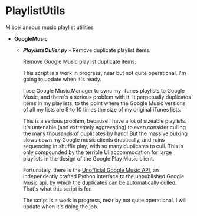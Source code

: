 PlaylistUtils
=============

Miscellaneous music playlist utilities

* **GoogleMusic**
  * ***PlaylistsCuller.py*** - Remove duplicate playlist items.

    Remove Google Music playlist duplicate items.

    This script is a work in progress, near but not quite operational. I'm
    going to update when it's ready.

    I use Google Music Manager to sync my iTunes playlists to Google Music,
    and there's a serious problem with it. It perpetually duplicates items
    in my playlists, to the point where the Google Music versions of all my
    lists are 8 to 10 times the size of my original iTunes lists.

    This is a serious problem, because I have a lot of sizeable
    playlists. It's untenable (and extremely aggravating) to even consider
    culling the many thousands of duplicates by hand! But the massive
    bulking slows down my Google music clients drastically, and ruins
    sequencing in shuffle play, with so many duplicates to cull. This is
    only compounded by the terrible UI accommodation for large playlists in
    the design of the Google Play Music client.

    Fortunately, there is the [Unofficial Google Music
    API](https://github.com/simon-weber/Unofficial-Google-Music-API), an
    independently crafted Python interface to the unpublished Google Music
    api, by which the duplicates can be automatically culled. That's what
    this script is for.

    The script is a work in progress, near by not quite operational. I will
    update when it's doing the job.
